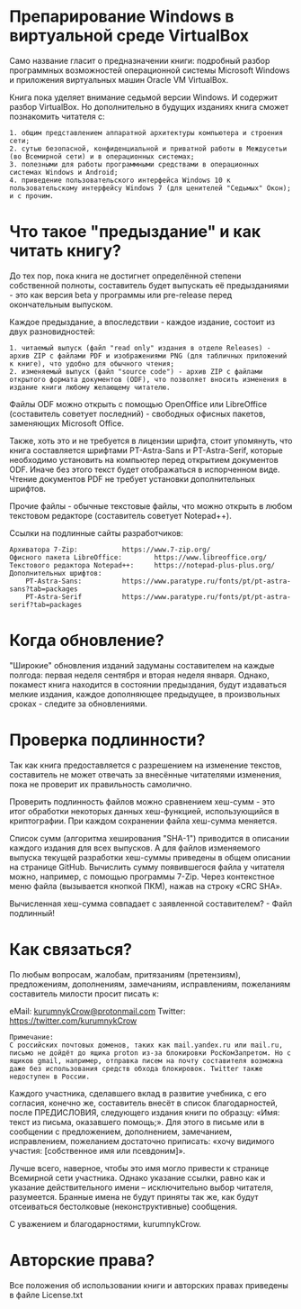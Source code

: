 # Препарирование Windows в виртуальной среде VirtualBox
Само название гласит о предназначении книги: подробный разбор программных возможностей операционной системы Microsoft Windows и приложения виртуальных машин Oracle VM VirtualBox.

Книга пока уделяет внимание седьмой версии Windows. И содержит разбор VirtualBox.
Но дополнительно в будущих изданиях книга сможет познакомить читателя с:

    1. общим представлением аппаратной архитектуры компьютера и строения сети;
    2. сутью безопасной, конфиденциальной и приватной работы в Междусетьи (во Всемирной сети) и в операционных системах;
    3. полезными для работы программными средствами в операционных системах Windows и Android;
    4. приведение пользовательского интерфейса Windows 10 к пользовательскому интерфейсу Windows 7 (для ценителей "Седьмых" Окон);
    и с прочим.

# Что такое "предыздание" и как читать книгу?
До тех пор, пока книга не достигнет определённой степени собственной полноты, составитель будет выпускать её предызданиями - это как версия beta у программы или pre-release перед окончательным выпуском.

Каждое предыздание, а впоследствии - каждое издание, состоит из двух разновидностей:

    1. читаемый выпуск (файл "read only" издания в отделе Releases) - архив ZIP с файлами PDF и изображениями PNG (для табличных приложений к книге), что удобно для обычного чтения;
    2. изменяемый выпуск (файл "source code") - архив ZIP с файлами открытого формата документов (ODF), что позволяет вносить изменения в издание книги любому желающему читателю.
Файлы ODF можно открыть с помощью OpenOffice или LibreOffice (составитель советует последний) - свободных офисных пакетов, заменяющих Microsoft Office.

Также, хоть это и не требуется в лицензии шрифта, стоит упомянуть, что книга составляется шрифтами PT-Astra-Sans и PT-Astra-Serif, которые необходимо установить на компьютер перед открытием документов ODF. Иначе без этого текст будет отображаться в испорченном виде. Чтение документов PDF не требует установки дополнительных шрифтов.

Прочие файлы - обычные текстовые файлы, что можно открыть в любом текстовом редакторе (составитель советует Notepad++).

Ссылки на подлинные сайты разработчиков:

    Архиватора 7-Zip:			https://www.7-zip.org/
    Офисного пакета LibreOffice:		https://www.libreoffice.org/
    Текстового редактора Notepad++:		https://notepad-plus-plus.org/
    Дополнительных шрифтов:
	    PT-Astra-Sans:			https://www.paratype.ru/fonts/pt/pt-astra-sans?tab=packages
	    PT-Astra-Serif			https://www.paratype.ru/fonts/pt/pt-astra-serif?tab=packages
      
# Когда обновление?
"Широкие" обновления изданий задуманы составителем на каждые полгода: первая неделя сентября и вторая неделя января.
Однако, покамест книга находится в состоянии предыздания, будут издаваться мелкие издания, каждое дополняющее предыдущее, в произвольных сроках - следите за обновлениями.

# Проверка подлинности?
Так как книга предоставляется с разрешением на изменение текстов, составитель не может отвечать за внесённые читателями изменения, пока не проверит их правильность самолично.

Проверить подлинность файлов можно сравнением хеш-сумм - это итог обработки некоторых данных хеш-функцией, использующийся в криптографии. При каждом сохранении файла хеш-сумма меняется.

Список сумм (алгоритма хеширования "SHA-1") приводится в описании каждого издания для всех выпусков. А для файлов изменяемого выпуска текущей разработки хеш-суммы приведены в общем описании на странице GitHub.
Вычислить сумму появившегося файла у читателя можно, например, с помощью программы 7-Zip. Через контекстное меню файла (вызывается кнопкой ПКМ), нажав на строку «CRC SHA».

Вычисленная хеш-сумма совпадает с заявленной составителем? - Файл подлинный!

# Как связаться?
По любым вопросам, жалобам, притязаниям (претензиям), предложениям, дополнениям, замечаниям, исправлениям, пожеланиям составитель милости просит писать к:

eMail:		kurumnykCrow@protonmail.com  Twitter:	https://twitter.com/kurumnykCrow

    Примечание:
    С российских почтовых доменов, таких как mail.yandex.ru или mail.ru, письмо не дойдёт до ящика proton из-за блокировки РосКомЗапретом. Но с ящиков gmail, например, отправка писем на почту составителя возможна даже без использования средств обхода блокировок. Twitter также недоступен в России.

Каждого участника, сделавшего вклад в развитие учебника, с его согласия, конечно же, составитель внесёт в список благодарностей, после ПРЕДИСЛОВИЯ, следующего издания книги по образцу: «Имя: текст из письма, оказавшего помощь;».
Для этого в письме или в сообщении с  предложением, дополнением, замечанием, исправлением, пожеланием достаточно приписать: «хочу видимого участия: [собственное имя или псевдоним]».

Лучше всего, наверное, чтобы это имя могло привести к странице Всемирной сети участника. Однако указание ссылки, равно как и указание действительного имени – исключительно выбор читателя, разумеется.
Бранные имена не будут приняты так же, как будут отсеиваться бестолковые (неконструктивные) сообщения.

С уважением и благодарностями, kurumnykCrow.

# Авторские права?
Все положения об использовании книги и авторских правах приведены в файле License.txt
